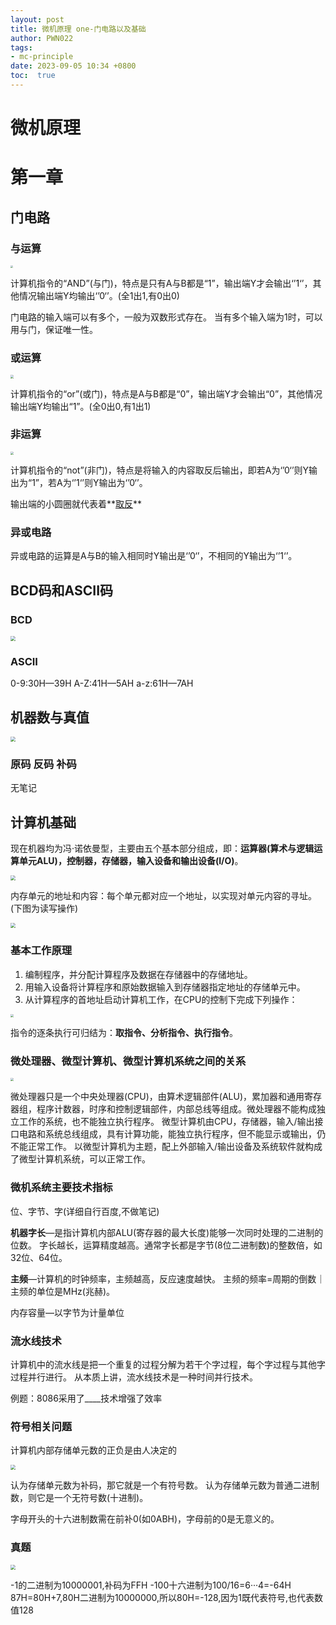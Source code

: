 ```yaml
---
layout: post
title: 微机原理 one-门电路以及基础
author: PWN022
tags:
- mc-principle
date: 2023-09-05 10:34 +0800
toc:  true
---
```


# 微机原理

# 第一章

## 门电路

### 与运算

<img src="https://github.com/PWN022/POFMC/raw/main/my_screenshot/%E6%88%AA%E5%B1%8F2023-03-12%2008.51.31.png" style="zoom: 25%;" />

计算机指令的“AND”(与门)，特点是只有A与B都是“1”，输出端Y才会输出‘’1‘’，其他情况输出端Y均输出‘’0‘’。(全1出1,有0出0)

门电路的输入端可以有多个，一般为双数形式存在。
当有多个输入端为1时，可以用与门，保证唯一性。

### 或运算

<img src="https://github.com/PWN022/POFMC/raw/main/my_screenshot/%E6%88%AA%E5%B1%8F2023-03-12%2009.16.24.png" style="zoom: 33%;" />

计算机指令的“or”(或门)，特点是A与B都是“0”，输出端Y才会输出“0”，其他情况输出端Y均输出“1”。(全0出0,有1出1)

### 非运算

<img src="https://github.com/PWN022/POFMC/raw/main/my_screenshot/%E6%88%AA%E5%B1%8F2023-03-12%2009.25.46.png" style="zoom:33%;" />

计算机指令的“not”(非门)，特点是将输入的内容取反后输出，即若A为‘’0‘’则Y输出为“1”，若A为‘’1‘’则Y输出为‘’0‘’。

输出端的小圆圈就代表着**<u>取反</u>**

### 异或电路

异或电路的运算是A与B的输入相同时Y输出是‘’0‘’，不相同的Y输出为‘’1‘’。

## BCD码和ASCII码

### BCD

<img src="https://github.com/PWN022/POFMC/raw/main/my_screenshot/%E6%88%AA%E5%B1%8F2023-03-12%2010.30.25.png" style="zoom: 50%;" />

### ASCII

0-9:30H—39H
A-Z:41H—5AH
a-z:61H—7AH

## 机器数与真值

<img src="https://github.com/PWN022/POFMC/raw/main/my_screenshot/%E6%88%AA%E5%B1%8F2023-03-12%2010.50.44.png" style="zoom:50%;" />

###  原码 反码 补码

无笔记

## 计算机基础

现在机器均为冯·诺依曼型，主要由五个基本部分组成，即：**运算器(算术与逻辑运算单元ALU)，控制器，存储器，输入设备和输出设备(I/O)**。

<img src="https://github.com/PWN022/POFMC/raw/main/my_screenshot/%E6%88%AA%E5%B1%8F2023-03-20%2015.19.32.png" style="zoom: 50%;" />

内存单元的地址和内容：每个单元都对应一个地址，以实现对单元内容的寻址。(下图为读写操作)

<img src="https://github.com/PWN022/POFMC/raw/main/my_screenshot/%E6%88%AA%E5%B1%8F2023-03-20%2015.32.28.png" style="zoom: 50%;" />

### 基本工作原理

1. 编制程序，并分配计算程序及数据在存储器中的存储地址。 
2. 用输入设备将计算程序和原始数据输入到存储器指定地址的存储单元中。
3. 从计算程序的首地址启动计算机工作，在CPU的控制下完成下列操作：

<img src="https://github.com/PWN022/POFMC/raw/main/my_screenshot/%E6%88%AA%E5%B1%8F2023-03-20%2015.38.36.png" style="zoom:33%;" />

指令的逐条执行可归结为：**取指令、分析指令、执行指令**。

### <b>**微处理器、微型计算机、微型计算机系统之间的关系**</b>

<img src="https://github.com/PWN022/POFMC/raw/main/my_screenshot/%E6%88%AA%E5%B1%8F2023-03-20%2015.54.45.png" style="zoom: 33%;" />

微处理器只是一个中央处理器(CPU)，由算术逻辑部件(ALU)，累加器和通用寄存器组，程序计数器，时序和控制逻辑部件，内部总线等组成。微处理器不能构成独立工作的系统，也不能独立执行程序。
微型计算机由CPU，存储器，输入/输出接口电路和系统总线组成，具有计算功能，能独立执行程序，但不能显示或输出，仍不能正常工作。
以微型计算机为主题，配上外部输入/输出设备及系统软件就构成了微型计算机系统，可以正常工作。

### 微机系统主要技术指标

位、字节、字(详细自行百度,不做笔记)

**机器字长**—是指计算机内部ALU(寄存器的最大长度)能够一次同时处理的二进制的位数。
字长越长，运算精度越高。通常字长都是字节(8位二进制数)的整数倍，如32位、64位。

**主频**—计算机的时钟频率，主频越高，反应速度越快。
主频的频率=周期的倒数｜主频的单位是MHz(兆赫)。

内存容量—以字节为计量单位

### 流水线技术

计算机中的流水线是把一个重复的过程分解为若干个字过程，每个字过程与其他字过程并行进行。
从本质上讲，流水线技术是一种时间并行技术。

例题：8086采用了____技术增强了效率

### 符号相关问题

计算机内部存储单元数的正负是由人决定的

<img src="https://github.com/PWN022/POFMC/raw/main/my_screenshot/%E6%88%AA%E5%B1%8F2023-03-25%2015.04.41.png" style="zoom: 50%;" />

认为存储单元数为补码，那它就是一个有符号数。
认为存储单元数为普通二进制数，则它是一个无符号数(十进制)。

字母开头的十六进制数需在前补0(如0ABH)，字母前的0是无意义的。

### 真题

<img src="https://github.com/PWN022/POFMC/raw/main/my_screenshot/%E6%88%AA%E5%B1%8F2023-03-20%2018.09.49.png" style="zoom:50%;" />

-1的二进制为10000001,补码为FFH
-100十六进制为100/16=6···4=-64H
87H=80H+7,80H二进制为10000000,所以80H=-128,因为1既代表符号,也代表数值128

